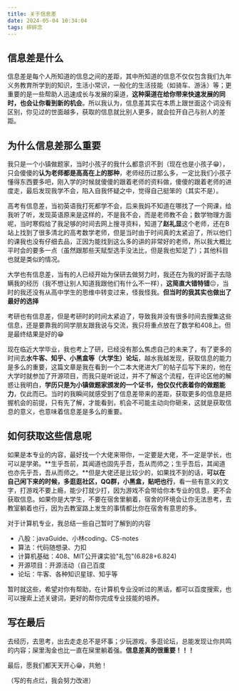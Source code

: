 ```yaml
---
title: 关于信息差
date: 2024-05-04 10:34:04
tags: 碎碎念
---
```

## 信息差是什么

信息差是每个人所知道的信息之间的差距，其中所知道的信息不仅仅包含我们九年义务教育所学到的知识，生活小常识，一般化的生活技能（如骑车、游泳）等；更重要的是一些帮助人迅速成长与发展的渠道，**这种渠道在给你带来快速发展的同时，也会让你看到新的机会**。所以我认为，信息差其实在本质上跟世面这个词没有区别，你见过的世面越多，获取的信息就比别人更多，就会拉开自己与别人的差距。

## 为什么信息差那么重要

我只是一个小镇做题家，当时小孩子的我什么都意识不到（现在也是小孩子😁），只会傻傻的**认为老师都是高高在上的那种**，老师经历过那么多，一定比我们小孩子懂得东西要多吧，刚入学的时候就傻傻的跟着老师的资料做，傻傻的跟着老师的进度走，最后发现我学不会，陷入自我怀疑之中，觉得自己挺笨的（其实不是）。

高考有信息差，当初英语我打死都学不会，后来我妈不知道在哪找了一个网课，给我听了听，发现英语原来是这样的，不是我不会，而是老师教不会；数学物理方面呢，当时寒假给了我足够的时间去网上搜寻资料，知道了**赵礼显**这个老师，还在B站上找到了很多清北的高考数学老师，但是当时由于时间真的太紧迫了，所以他们的课我也没有仔细去品，正因为能找到这么多的讲的非常好的老师，所以我大概比平时会的要多一点（虽然跟那些天赋型选手没法比，但是我也知足了）；其他科目也就是类似的情况。

大学也有信息差，当有的人已经开始为保研去做努力时，我还在为我的好面子去隐瞒我的经历（我不想让别人知道我跟他们有什么不一样），**这简直大错特错**😐，当时的我还没有从高中学生的思维中转变过来，怪我怪我。**但当时的我其实也做出了最好的选择**

考研也有信息差，但是考研时的时间太紧迫了，导致我并没有很多时间去搜集这些信息，还是要靠我的同学朋友跟我说与交流，我只将重点放在了数学和408上。但是最终结果是好的😁

现在临近大学毕业，我也考上了研，已经没有那么焦虑自己的未来了，有了更多的时间去**水牛客、知乎、小黑盒等（大学生）论坛**，越水我越发现，获取信息的能力是多么的重要，这篇文章是我在看到一个二本大佬进大厂的帖子后写下来的，他在大学时就参加了开源项目，而我只是听说过，并不了解这个流程，在评论区他的解惑让我明白，**学历只是为小镇做题家颁发的一个证书，他仅仅代表着你的做题能力**，仅此而已。当时的我瞬间就感受到了信息差带来的差距，获取更多的信息是把握机会的前提，只有先了解，才能看到，机会不可能主动向你砸来，这就是获取信息的意义，也意味着信息差是多么的重要。

## 如何获取这些信息呢

如果是本专业的内容，最好找一个大佬来带你，一定要是大佬，不一定是学长，也可以是学弟。**生乎吾前，其闻道也固先乎吾，吾从而师之；生乎吾后，其闻道也亦先乎吾，吾从而师之。**但是大佬还是比较少的，如果找不到的话，**可以在自己闲下来的时候，多逛逛社区，QQ群，小黑盒，贴吧也行**，看一些有意义的文字，打游戏不要上瘾，能少打就少打，因为游戏不会带给你本专业的信息，更不会获取信息。如果你是大学生，不要在宿舍里躺着，宿舍的环境会让你无法思考，去教室躺着也行，因为去教室路上发生的事情都比你在宿舍有意思的多。

对于计算机专业，我总结一些自己暂时了解到的内容

- 八股：javaGuide、小林coding、CS-notes
- 算法：代码随想录、力扣
- 计算机基础：408、MIT公开课实验"礼包"(6.828+6.824)
- 开源项目：开源活动（自己百度
- 论坛：牛客、各种知识星球、知乎等

暂时就这些，希望对你有帮助，在计算机专业没听过的黑话，都可以百度搜索，也可以搜索上述关键词，更好的帮你完成专业技能的培养。

## 写在最后

去经历，去思考，出去走走总不是坏事；少玩游戏，多逛论坛，总能发现让你共鸣的内容；屎里淘金也比一直在屎里躺着强。**信息差真的很重要！！！**

最后，愿我们都天天开心😁，共勉！

（写的有点烂，我会努力改进）
